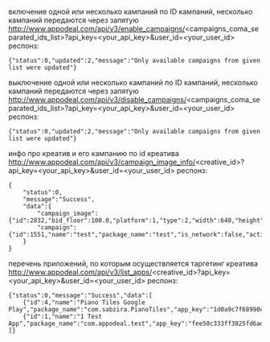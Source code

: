 включение одной или несколько кампаний по ID кампаний, несколько кампаний передаются через запятую
http://www.appodeal.com/api/v3/enable_campaigns/<campaigns_coma_separated_ids_list>?api_key=<your_api_key>&user_id=<your_user_id>
респонз:

```
{"status":0,"updated":2,"message":"Only available campaigns from given list were updated"}
```

выключение одной или несколько кампаний по ID кампаний, несколько кампаний передаются через запятую
http://www.appodeal.com/api/v3/disable_campaigns/<campaigns_coma_separated_ids_list>?api_key=<your_api_key>&user_id=<your_user_id>
респонз:
```
{"status":0,"updated":2,"message":"Only available campaigns from given list were updated"}
```
инфо про креатив и его кампанию по id креатива
http://www.appodeal.com/api/v3/campaign_image_info/<creative_id>?api_key=<your_api_key>&user_id=<your_user_id>
респонз:
```
{
    "status":0,
    "message":"Success",
    "data":{
        "campaign_image":{"id":2832,"bid_floor":100.0,"platform":1,"type":2,"width":640,"height":360,"deleted":false},
        "campaign":{"id":1551,"name":"test","package_name":"test","is_network":false,"active":false,"deleted":false}
    }
}
```
​перечень приложений, по которым осуществляется таргетинг креатива
http://www.appodeal.com/api/v3/list_apps/<creative_id>?api_key=<your_api_key>&user_id=<your_user_id>
респонз:
```
{"status":0,"message":"Success","data":[
    {"id":4,"name":"Piano Tiles Google Play","package_name":"com.sabzira.PianoTiles","app_key":"1d0a9c7f68990cbfbdcafdaff3b5cf175e435c434391c090"},
    {"id":1,"name":"1 Test App","package_name":"com.appodeal.test","app_key":"fee50c333ff3825fd6ad6d38cff78154de3025546d47a84f"}
]}
```